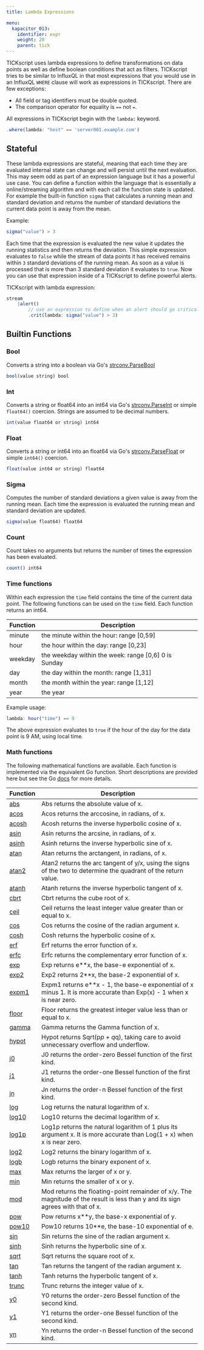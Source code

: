 ```yaml
---
title: Lambda Expressions

menu:
  kapacitor_013:
    identifier: expr
    weight: 20
    parent: tick
---
```


TICKscript uses lambda expressions  to define transformations on data points as well as define boolean conditions that act as filters.
TICKscript tries to be similar to InfluxQL in that most expressions that you would use in an InfluxQL `WHERE` clause will work as expressions
in TICKscript.
There are few exceptions:

* All field or tag identifiers must be double quoted.
* The comparison operator for equality is `==` not `=`.

All expressions in TICKscript begin with the `lambda:` keyword.

```javascript
.where(lambda: "host" == 'server001.example.com')
```

Stateful
--------

These lambda expressions are stateful, meaning that each time they are evaluated internal state can change and will persist until the next evaluation.
This may seem odd as part of an expression language but it has a powerful use case.
You can define a function within the language that is essentially a online/streaming algorithm and with each call the function state is updated.
For example the built-in function `sigma` that calculates a running mean and standard deviation and returns the number of standard deviations the current data point is away from the mean.

Example:

```javascript
sigma("value") > 3
```

Each time that the expression is evaluated the new value it updates the running statistics and then returns the deviation.
This simple expression evaluates to `false` while the stream of data points it has received remains within `3` standard deviations of the running mean.
As soon as a value is processed that is more than 3 standard deviation it evaluates to `true`.
Now you can use that expression inside of a TICKscript to define powerful alerts.

TICKscript with lambda expression:

```javascript
stream
    |alert()
        // use an expression to define when an alert should go critical.
        .crit(lambda: sigma("value") > 3)
```

Builtin Functions
-----------------

### Bool

Converts a string into a boolean via Go's [strconv.ParseBool](https://golang.org/pkg/strconv/#ParseBool)

```javascript
bool(value string) bool
```

### Int

Converts a string or float64 into an int64 via Go's [strconv.ParseInt](https://golang.org/pkg/strconv/#ParseInt) or simple `float64()` coercion.
Strings are assumed to be decimal numbers.

```javascript
int(value float64 or string) int64
```

### Float

Converts a string or int64 into an float64 via Go's [strconv.ParseFloat](https://golang.org/pkg/strconv/#ParseInt) or simple `int64()` coercion.

```javascript
float(value int64 or string) float64
```

### Sigma

Computes the number of standard deviations a given value is away from the running mean.
Each time the expression is evaluated the running mean and standard deviation are updated.

```javascript
sigma(value float64) float64
```

### Count

Count takes no arguments but returns the number of times the expression has been evaluated.

```javascript
count() int64
```


### Time functions

Within each expression the `time` field contains the time of the current data point.
The following functions can be used on the `time` field.
Each function returns an int64.

| Function | Description |
|----------|-------------|
| minute   | the minute within the hour: range [0,59] |
| hour     | the hour within the day: range [0,23] |
| weekday  | the weekday within the week: range [0,6] 0 is Sunday |
| day      | the day within the month: range [1,31] |
| month    | the month within the year: range [1,12] |
| year     | the year |

Example usage:

```javascript
lambda: hour("time") == 9
```

The above expression evaluates to `true` if the hour of the day for the data point is 9 AM, using local time.


### Math functions

The following mathematical functions are available.
Each function is implemented via the equivalent Go function.
Short descriptions are provided here but see the Go [docs](https://golang.org/pkg/math/)
for more details.

| Function | Description |
|----------|-------------|
| [abs](https://golang.org/pkg/math/#Abs) | Abs returns the absolute value of x.  |
| [acos](https://golang.org/pkg/math/#Acos) | Acos returns the arccosine, in radians, of x.  |
| [acosh](https://golang.org/pkg/math/#Acosh) | Acosh returns the inverse hyperbolic cosine of x.  |
| [asin](https://golang.org/pkg/math/#Asin) | Asin returns the arcsine, in radians, of x.  |
| [asinh](https://golang.org/pkg/math/#Asinh) | Asinh returns the inverse hyperbolic sine of x.  |
| [atan](https://golang.org/pkg/math/#Atan) | Atan returns the arctangent, in radians, of x.  |
| [atan2](https://golang.org/pkg/math/#Atan2) | Atan2 returns the arc tangent of y/x, using the signs of the two to determine the quadrant of the return value.  |
| [atanh](https://golang.org/pkg/math/#Atanh) | Atanh returns the inverse hyperbolic tangent of x.  |
| [cbrt](https://golang.org/pkg/math/#Cbrt) | Cbrt returns the cube root of x.  |
| [ceil](https://golang.org/pkg/math/#Ceil) | Ceil returns the least integer value greater than or equal to x.  |
| [cos](https://golang.org/pkg/math/#Cos) | Cos returns the cosine of the radian argument x.  |
| [cosh](https://golang.org/pkg/math/#Cosh) | Cosh returns the hyperbolic cosine of x.  |
| [erf](https://golang.org/pkg/math/#Erf) | Erf returns the error function of x.  |
| [erfc](https://golang.org/pkg/math/#Erfc) | Erfc returns the complementary error function of x.  |
| [exp](https://golang.org/pkg/math/#Exp) | Exp returns e**x, the base-e exponential of x.  |
| [exp2](https://golang.org/pkg/math/#Exp2) | Exp2 returns 2**x, the base-2 exponential of x.  |
| [expm1](https://golang.org/pkg/math/#Expm1) | Expm1 returns e**x - 1, the base-e exponential of x minus 1.  It is more accurate than Exp(x) - 1 when x is near zero.  |
| [floor](https://golang.org/pkg/math/#Floor) | Floor returns the greatest integer value less than or equal to x.  |
| [gamma](https://golang.org/pkg/math/#Gamma) | Gamma returns the Gamma function of x.  |
| [hypot](https://golang.org/pkg/math/#Hypot) | Hypot returns Sqrt(p*p + q*q), taking care to avoid unnecessary overflow and underflow.  |
| [j0](https://golang.org/pkg/math/#J0) | J0 returns the order-zero Bessel function of the first kind.  |
| [j1](https://golang.org/pkg/math/#J1) | J1 returns the order-one Bessel function of the first kind.  |
| [jn](https://golang.org/pkg/math/#Jn) | Jn returns the order-n Bessel function of the first kind.  |
| [log](https://golang.org/pkg/math/#Log) | Log returns the natural logarithm of x.  |
| [log10](https://golang.org/pkg/math/#Log10) | Log10 returns the decimal logarithm of x.  |
| [log1p](https://golang.org/pkg/math/#Log1p) | Log1p returns the natural logarithm of 1 plus its argument x.  It is more accurate than Log(1 + x) when x is near zero.  |
| [log2](https://golang.org/pkg/math/#Log2) | Log2 returns the binary logarithm of x.  |
| [logb](https://golang.org/pkg/math/#Logb) | Logb returns the binary exponent of x.  |
| [max](https://golang.org/pkg/math/#Max) | Max returns the larger of x or y.  |
| [min](https://golang.org/pkg/math/#Min) | Min returns the smaller of x or y.  |
| [mod](https://golang.org/pkg/math/#Mod) | Mod returns the floating-point remainder of x/y.  The magnitude of the result is less than y and its sign agrees with that of x.  |
| [pow](https://golang.org/pkg/math/#Pow) | Pow returns x**y, the base-x exponential of y.  |
| [pow10](https://golang.org/pkg/math/#Pow10) | Pow10 returns 10**e, the base-10 exponential of e.  |
| [sin](https://golang.org/pkg/math/#Sin) | Sin returns the sine of the radian argument x.  |
| [sinh](https://golang.org/pkg/math/#Sinh) | Sinh returns the hyperbolic sine of x.  |
| [sqrt](https://golang.org/pkg/math/#Sqrt) | Sqrt returns the square root of x.  |
| [tan](https://golang.org/pkg/math/#Tan) | Tan returns the tangent of the radian argument x.  |
| [tanh](https://golang.org/pkg/math/#Tanh) | Tanh returns the hyperbolic tangent of x.  |
| [trunc](https://golang.org/pkg/math/#Trunc) | Trunc returns the integer value of x.  |
| [y0](https://golang.org/pkg/math/#Y0) | Y0 returns the order-zero Bessel function of the second kind.  |
| [y1](https://golang.org/pkg/math/#Y1) | Y1 returns the order-one Bessel function of the second kind.  |
| [yn](https://golang.org/pkg/math/#Yn) | Yn returns the order-n Bessel function of the second kind.  |


